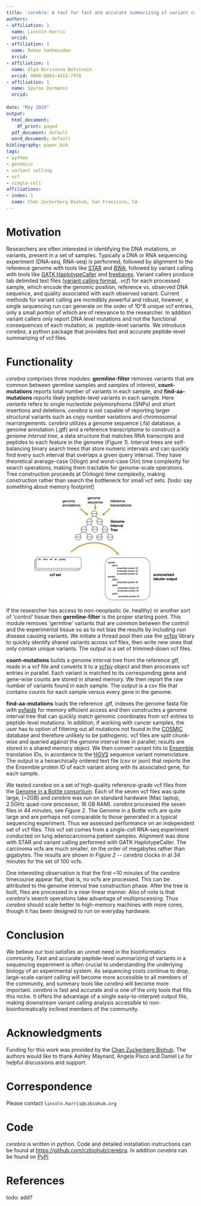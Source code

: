 ```yaml
---
title: 'cerebra: A tool for fast and accurate summarizing of variant calling format (.vcf) files'
authors:
- affiliation: 1
  name: Lincoln Harris
  orcid: 
- affiliation: 1
  name: Rohan Vanheusden
  orcid: 
- affiliation: 1
  name: Olga Borisovna Botvinnik
  orcid: 0000-0003-4412-7970
- affiliation: 1
  name: Spyros Darmanis
  orcid: 

date: "May 2020"
output:
  html_document:
    df_print: paged
  pdf_document: default
  word_document: default
bibliography: paper.bib
tags:
- python
- genomics
- variant calling
- vcf
- single-cell
affiliations:
- index: 1
  name: Chan Zuckerberg Biohub, San Francisco, CA
---
```



# Motivation
Researchers are often interested in identifying the DNA mutations, or variants, present in a set of samples.
Typically a DNA or RNA sequencing experiment (DNA-seq, RNA-seq) is performed, followed by alignment to the 
reference genome with tools like [STAR](https://github.com/alexdobin/STAR) and 
[BWA](http://bio-bwa.sourceforge.net/), followed by variant calling with tools like [GATK HaplotypeCaller](https://software.broadinstitute.org/gatk/documentation/tooldocs/3.8-0/org_broadinstitute_gatk_tools_walkers_haplotypecaller_HaplotypeCaller.php) 
and [freebayes](https://github.com/ekg/freebayes). Variant callers produce tab
delimited text files ([variant calling format](https://samtools.github.io/hts-specs/VCFv4.2.pdf), *.vcf*)
for each processed sample, which encode the genomic position, reference vs. observed DNA sequence, and quality
associated with each observed variant. Current methods for variant calling are incredibly powerful and robust, 
however, a single sequencing run can generate on the order of 10^8 unique vcf entries, only a 
small portion of which are of relevance to the researcher. In addition variant callers only report DNA level 
mutations and not the functional consequences of each mutation, *ie.* peptide-level variants. We introduce
*cerebra*, a python package that provides fast and accurate peptide-level summarizing of vcf files.

# Functionality
*cerebra* comprises three modules: **germline-filter** removes variants that are common between germline samples 
and samples of interest, **count-mutations** reports total number of variants in each sample, and **find-aa-mutations** reports likely peptide-level variants in each sample. Here *variants* refers to single nucleotide polymorphisms (SNPs)
and short insertions and deletions. *cerebra* is not capable of reporting larger structural variants such as copy number variations and chromosomal rearrangements. *cerebra* utilizes a genome sequence (.fa) database, a genome annotation 
(.gtf) and a reference transcriptome to construct a *genome interval tree*, a data structure that matches RNA transcripts
and peptides to each feature in the genome (*Figure 1*). Interval trees are self-balancing binary search trees that store numeric intervals and can quickly find every such interval that overlaps a given query interval. They have theoretical average-case O(log*n*) and worst-case O(*n*) time complexity for search operations, making them tractable for genome-scale operations. Tree construction proceeds at O(*n*log*n*) time complexity, making construction rather than search the 
bottleneck for small vcf sets. [todo: say something about memory footprint]

![checkout](workflow.jpg)

If the researcher has access to non-neoplastic (*ie.* healthy) or another sort of 'control' tissue then **germline-filter** is 
the proper starting point. This module removes 'germline' variants that are common between the control and the experimental tissue so as to not bias the results by including non disease causing variants. We initiate a thread pool then use the 
[vcfpy](https://pypi.org/project/vcfpy/) library to quickly identify shared variants across vcf files, then write new ones
that only contain unique variants. The output is a set of trimmed-down vcf files. 

**count-mutations** builds a genome interval tree from the reference gtf, reads in a vcf file and converts it to a 
[vcfpy](https://pypi.org/project/vcfpy/) object and then processes vcf entries in parallel. Each variant is matched to its
corresponding gene and gene-wise counts are stored in shared memory. We then report the raw number of variants found in 
each sample. The output is a csv file that contains counts for each sample versus every gene in the genome. 

**find-aa-mutations** loads the reference .gtf, indexes the genome fasta file with [pyfaidx](https://pypi.org/project/pyfaidx/) for memory efficient access and then constructes a genome interval tree 
that can quickly match genomic coordinates from vcf entries to peptide-level mutations. In addition, if working 
with cancer samples, the user has to option of filtering out all mutations not found in the [COSMIC](https://cancer.sanger.ac.uk/cosmic) database and therefore unlikely to be pathogenic. vcf files are split 
chunk-wise and queried against the genome interval tree in parallel; results are stored in a shared memory 
object. We then convert variant hits to [Ensemble](https://uswest.ensembl.org/index.html) translation IDs, 
in acordance to the [HGVS](https://varnomen.hgvs.org/) sequence variant nomenclature. The output is a 
heirarchically ordered text file (csv or json) that reports the the Ensemble protein ID of each variant along 
with its associated gene, for each sample. 

We tested *cerebra* on a set of high-quality reference-grade vcf files from the [Genome in a Bottle consortium](https://www.nist.gov/programs-projects/genome-bottle). 
Each of the seven vcf files was quite large, (~2GB) and *cerebra* was run on standard hardware (Mac laptop, 2.5GHz quad-core processor, 16 GB RAM). *cerebra* processed the seven files in 44 minutes, see *Figure 2*. 
The Genome in a Bottle vcfs are quite large and are perhaps not comparable to those generated in a typical sequencing experiment. Thus we assessed performance on an independent set of vcf files. This vcf set comes from a single-cell RNA-seq experiment conducted on lung adenocarcinoma patient samples. Alignment was done with STAR and variant calling performed with GATK HaplotypeCaller. The carcinoma vcfs are much smaller, on the order of megabytes rather than gigabytes. The results are shown in *Figure 2* -- *cerebra* clocks in at 34 minutes for the set of 100 vcfs.

One interesting observation is that the first ~10 minutes of the *cerebra* timecourse appear flat, that is, no vcfs are processed. This can be attributed to the genome interval tree construction phase. After the tree is built, files are 
processed in a near-linear manner. Also of note is that *cerebra*'s search operations take advantage of multiprocessing.
Thus *cerebra* should scale better to high-memory machines with more cores, though it has been designed to run on everyday hardware. 

# Conclusion
We believe our tool satisfies an unmet need in the bioinformatics community. Fast and accurate peptide-level summarizing
of variants in a sequencing experiment is often crucial to understanding the underlying biology of an experimental
system. As sequencing costs continue to drop, large-scale variant calling will become more accessible to all members
of the community, and summary tools like *cerebra* will become more important. *cerebra* is fast and accurate and is one of the only tools that fills this niche. It offers the advantage of a single easy-to-interpret output file, making downstream variant calling analysis accessible to non-bioinformatically inclined
members of the community.

# Acknowledgments
Funding for this work was provided by the [Chan Zuckerberg Biohub](https://www.czbiohub.org/). The authors would like
to thank Ashley Maynard, Angela Pisco and Daniel Le for helpful discussions and support.

# Correspondence
Please contact `lincoln.harris@czbiohub.org`

# Code
*cerebra* is written in python. Code and detailed installation instructions can be found at https://github.com/czbiohub/cerebra. In addition *cerebra* can be found on [PyPi](https://pypi.org/project/cerebra/)

# References
todo: add?



